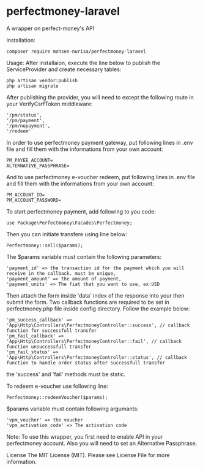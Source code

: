 # perfectmoney-laravel
A wrapper on perfect-money's API

Installation:

	composer require mohsen-nurisa/perfectmoney-laravel

Usage: 
After installaion, execute the line below to publish the ServiceProvider and create necessary tables:

	php artisan vendor:publish
	php artisan migrate

After publishing the provider, you will need to except the following route in your VerifyCsrfToken middleware:

	'/pm/status',
	'/pm/payment',
	'/pm/nopayment',
	'/redeem'

In order to use perfectmoney payment gateway, put following lines in .env file and fill them with the informations from your own account:

	PM_PAYEE_ACCOUNT=
	ALTERNATIVE_PASSPHRASE=

And to use perfectmoney e-voucher redeem, put following lines in .env file and fill them with the informations from your own account:

	PM_ACCOUNT_ID=
	PM_ACCOUNT_PASSWORD=

To start perfectmoney payment, add following to you code:

	use Package\Perfectmoney\Facades\Perfectmoney;

Then you can initiate transfere using line below:

	Perfectmoney::sell($params);

The $params variable must contain the following parameters:

	'payment_id' => the transaction id for the payment which you will receive in the callback. must be unique,
	'payment_amount' => the amount of payment,
	'payment_units' => The fiat that you want to use, ex:USD

Then attach the form inside 'data' index of the response into your then submit the form.
Two callback functions are required to be set in perfectmoney.php file inside config directory. Follow the example below:
	
	'pm_success_callback' => 'App\Http\Controllers\PerfectmoneyController::success', // callback function for successfull transfer
	'pm_fail_callback' => 'App\Http\Controllers\PerfectmoneyController::fail', // callback function unsuccessfull transfer
	'pm_fail_status' => 'App\Http\Controllers\PerfectmoneyController::status', // callback function to handle order status after successfull transfer
  
the 'success' and 'fail' methods must be static.
  
To redeem e-voucher use following line:

	Perfectmoney::redeemVoucher($params);

$params variable must contain following argumants:

	'vpm_voucher' => the voucher
	'vpm_activation_code' => The activation code

Note:
To use this wrapper, you first need to enable API in your perfectmoney account. Also you will need to set an Alternative Passphrase.

License
The MIT License (MIT). Please see License File for more information.





